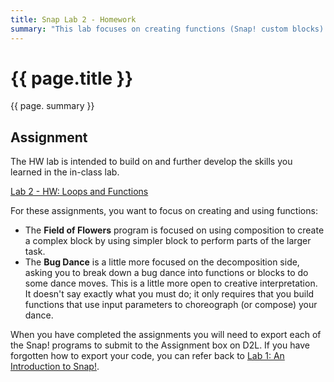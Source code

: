 ```yaml
---
title: Snap Lab 2 - Homework
summary: "This lab focuses on creating functions (Snap! custom blocks) and using them for composition & decomposition."
---
```


# {{ page.title }}
{{ page. summary }}

## Assignment
The HW lab is intended to build on and further develop the skills you learned in the in-class lab.

[Lab 2 - HW: Loops and Functions](https://htc-ccis1505.github.io/main-labs/topic/topic.html?topic=htc_fund/intro/2-loops-blocks-hw.topic&course=htc_f17.html)

For these assignments, you want to focus on creating and using functions:  

- The __Field of Flowers__ program is focused on using composition to create a complex block by using simpler block to perform parts of the larger task.  
- The __Bug Dance__ is a little more focused on the decomposition side, asking you to break down a bug dance into functions or blocks to do some dance moves. This is a little more open to creative interpretation. It doesn't say exactly what you must do; it only requires that you build functions that use input parameters to choreograph (or compose) your dance.

When you have completed the assignments you will need to export each of the Snap! programs to submit to the Assignment box on D2L. If you have forgotten how to export your code, you can refer back to [Lab 1: An Introduction to Snap!](https://htc-ccis1505.github.io/main-labs/cur-new/programming/snap-intro/save-and-share.html?topic=htc_fund%2Fintro%2F1-introduction-short.topic&course=htc_f17.html).
